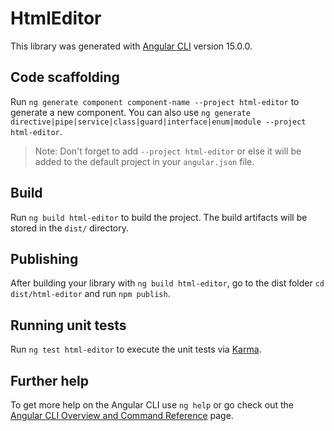 # HtmlEditor

This library was generated with [Angular CLI](https://github.com/angular/angular-cli) version 15.0.0.

## Code scaffolding

Run `ng generate component component-name --project html-editor` to generate a new component. You can also use `ng generate directive|pipe|service|class|guard|interface|enum|module --project html-editor`.
> Note: Don't forget to add `--project html-editor` or else it will be added to the default project in your `angular.json` file. 

## Build

Run `ng build html-editor` to build the project. The build artifacts will be stored in the `dist/` directory.

## Publishing

After building your library with `ng build html-editor`, go to the dist folder `cd dist/html-editor` and run `npm publish`.

## Running unit tests

Run `ng test html-editor` to execute the unit tests via [Karma](https://karma-runner.github.io).

## Further help

To get more help on the Angular CLI use `ng help` or go check out the [Angular CLI Overview and Command Reference](https://angular.io/cli) page.
